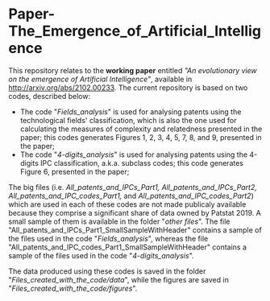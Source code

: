# Paper-The_Emergence_of_Artificial_Intelligence

This repository relates to the **working paper** entitled *"An evolutionary view on the emergence of Artificial Intelligence"*, available in http://arxiv.org/abs/2102.00233. 
The current repository is based on two codes, described below:

- The code "*Fields_analysis*" is used for analysing patents using the technological fields' classification, which is also the one used for calculating the measures of complexity and relatedness presented in the paper; this codes generates Figures 1, 2, 3, 4, 5, 7, 8, and 9, presented in the paper; 
- The code "*4-digits_analysis*" is used for analysing patents using the 4-digits IPC classification, a.k.a. subclass codes; this code generates Figure 6, presented in the paper;

The big files (i.e. *All_patents_and_IPCs_Part1, All_patents_and_IPCs_Part2, All_patents_and_IPC_codes_Part1,* and *All_patents_and_IPC_codes_Part2*) which are used in each of these codes are not made publicaly available because they comprise a significant share of data owned by Patstat 2019. A small sample of them is available in the folder "*other files*". The file "All_patents_and_IPCs_Part1_SmallSampleWithHeader" contains a sample of the files used in the code "*Fields_analysis*", whereas the file "All_patents_and_IPC_codes_Part1_SmallSampleWithHeader" contains a sample of the files used in the code "*4-digits_analysis*".

The data produced using these codes is saved in the folder "*Files_created_with_the_code/data*", while the figures are saved in "*Files_created_with_the_code/figures*".
